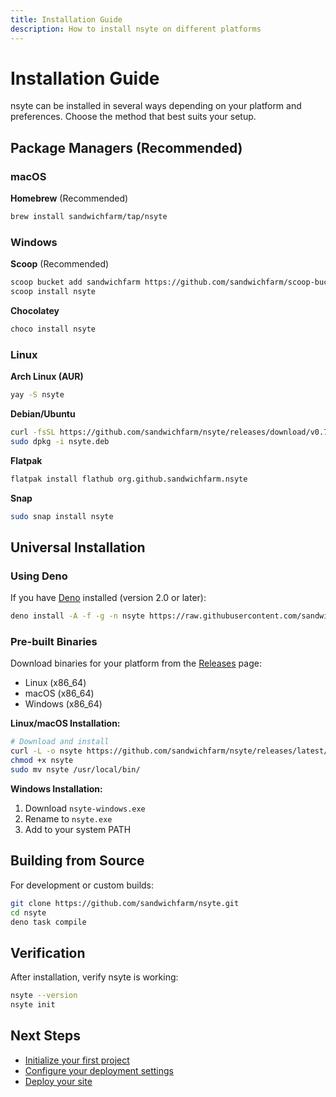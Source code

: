 ```yaml
---
title: Installation Guide
description: How to install nsyte on different platforms
---
```


# Installation Guide

nsyte can be installed in several ways depending on your platform and preferences. Choose the method that best suits your setup.

## Package Managers (Recommended)

### macOS

**Homebrew** (Recommended)
```bash
brew install sandwichfarm/tap/nsyte
```

### Windows

**Scoop** (Recommended)
```bash
scoop bucket add sandwichfarm https://github.com/sandwichfarm/scoop-bucket.git
scoop install nsyte
```

**Chocolatey**
```bash
choco install nsyte
```

### Linux

**Arch Linux (AUR)**
```bash
yay -S nsyte
```

**Debian/Ubuntu**
```bash
curl -fsSL https://github.com/sandwichfarm/nsyte/releases/download/v0.7.0/nsyte_0.7.0_amd64.deb -o nsyte.deb
sudo dpkg -i nsyte.deb
```

**Flatpak**
```bash
flatpak install flathub org.github.sandwichfarm.nsyte
```

**Snap**
```bash
sudo snap install nsyte
```

## Universal Installation

### Using Deno

If you have [Deno](https://deno.land/) installed (version 2.0 or later):

```bash
deno install -A -f -g -n nsyte https://raw.githubusercontent.com/sandwichfarm/nsyte/main/src/cli.ts
```

### Pre-built Binaries

Download binaries for your platform from the [Releases](https://github.com/sandwichfarm/nsyte/releases) page:

- Linux (x86_64)
- macOS (x86_64) 
- Windows (x86_64)

**Linux/macOS Installation:**
```bash
# Download and install
curl -L -o nsyte https://github.com/sandwichfarm/nsyte/releases/latest/download/nsyte-linux
chmod +x nsyte
sudo mv nsyte /usr/local/bin/
```

**Windows Installation:**
1. Download `nsyte-windows.exe`
2. Rename to `nsyte.exe`
3. Add to your system PATH

## Building from Source

For development or custom builds:

```bash
git clone https://github.com/sandwichfarm/nsyte.git
cd nsyte
deno task compile
```

## Verification

After installation, verify nsyte is working:

```bash
nsyte --version
nsyte init
```

## Next Steps

- [Initialize your first project](./usage/index.md)
- [Configure your deployment settings](./usage/configuration.md)  
- [Deploy your site](./guides/deployment.md) 